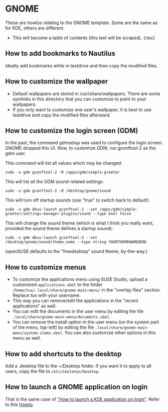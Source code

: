 # GNOME

These are howtos relating to the GNOME template. Some are the
same as for KDE, others are different.

* This will become a table of contents (this text will be scraped).
{:toc}


## How to add bookmarks to Nautilus

Ideally add bookmarks while in testdrive and then copy the
modified files.


## How to customize the wallpaper

* Default wallpapers are stored in /usr/share/wallpapers. There
  are some symlinks in this directory that you can customize to point to your wallpapers.
* If you only want to customize one user's wallpaper, it is best to use testdrive
  and copy the modified files afterward.


## How to customize the login screen (GDM)

In the past, the command gdmsetup was used to configure
the login screen. GNOME dropped this UI. Now, to customize GDM,
run gconftool-2 as the gdm user.


This command will list all values which may be changed:

    sudo -u gdm gconftool-2 -R /apps/gdm/simple-greeter

This will list all the GDM sound-related settings:

    sudo -u gdm gconftool-2 -R /desktop/gnome/sound

This will turn off startup sounds (use "true" to switch back
to default):

    sudo -u gdm dbus-launch gconftool-2 --set /apps/gdm/simple-greeter/settings-manager-plugins/sound --type bool false

This will change the sound theme (which is what I think you really want,
provided the sound theme defines a startup sound):

    sudo -u gdm dbus-launch gconftool-2 --set /desktop/gnome/sound/theme_name --type string YOURTHEMENAMEHERE

(openSUSE defaults to the "freedesktop" sound theme, by-the-way.)


## How to customize menus

* To customize the applications menu using SUSE Studio,
  upload a customized `applications.xbel` to the folder
  `/home/tux/.local/share/gnome-main-menu/` in the "overlay files"
  section. Replace tux with your username.
* This way you can remove/edit the applications in the "recent
  applications" as well.
* You can edit the documents in the user menu by editing the file
  `.local/share/gnome-main-menu/documents.xbel`.
* You can remove the install option in the user menu (on the system part
  of the menu, top-left) by editing the file
  `.local/share/gnome-main-menu/system-items.xbel`. You can also
  customize other options in this menu as well.


## How to add shortcuts to the desktop

Add a .desktop file to the ~/Desktop folder.
If you want it to apply to all users, copy the file to `/etc/skeleton/Desktop`.


## How to launch a GNOME application on login

That is the same case of ["How to launch a KDE application on
login"][kde-howto]. Refer to this [Howto][kde-howto].


[kde-howto]: kde-howtos.html
